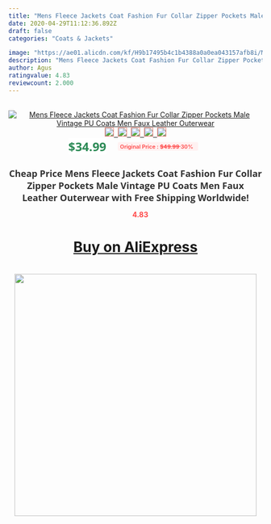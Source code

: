 ```yaml
---
title: "Mens Fleece Jackets Coat Fashion Fur Collar Zipper Pockets Male Vintage PU Coats Men Faux Leather Outerwear"
date: 2020-04-29T11:12:36.892Z
draft: false
categories: "Coats & Jackets"

image: "https://ae01.alicdn.com/kf/H9b17495b4c1b4388a0a0ea043157afb8i/Mens-Fleece-Jackets-Coat-Fashion-Fur-Collar-Zipper-Pockets-Male-Vintage-PU-Coats-Men-Faux-Leather.png_220x220.png"
description: "Mens Fleece Jackets Coat Fashion Fur Collar Zipper Pockets Male Vintage PU Coats Men Faux Leather Outerwear"
author: Agus
ratingvalue: 4.83
reviewcount: 2.000
---
```

<br>
<div style="text-align: center;">
<a href="https://s.click.aliexpress.com/e/_9is4q1" target="_blank" rel="nofollow noopener noreferrer"><img alt="Mens Fleece Jackets Coat Fashion Fur Collar Zipper Pockets Male Vintage PU Coats Men Faux Leather Outerwear" class="magnifier-image" src="https://ae01.alicdn.com/kf/H9b17495b4c1b4388a0a0ea043157afb8i/Mens-Fleece-Jackets-Coat-Fashion-Fur-Collar-Zipper-Pockets-Male-Vintage-PU-Coats-Men-Faux-Leather.png_220x220.png_640x640.jpg">
<br>
<img style="border:1px solid salmon" src="https://ae01.alicdn.com/kf/H9b17495b4c1b4388a0a0ea043157afb8i/Mens-Fleece-Jackets-Coat-Fashion-Fur-Collar-Zipper-Pockets-Male-Vintage-PU-Coats-Men-Faux-Leather.png_120x120.jpg">&nbsp;&nbsp;<img style="border:1px solid salmon" src="https://ae01.alicdn.com/kf/H1aa3299b009b44d694b5385d29befebaQ/Mens-Fleece-Jackets-Coat-Fashion-Fur-Collar-Zipper-Pockets-Male-Vintage-PU-Coats-Men-Faux-Leather.png_120x120.jpg">&nbsp;&nbsp;<img style="border:1px solid salmon" src="https://ae01.alicdn.com/kf/Hc77faf79e61c40bdbac1cc36a1aaafd9a/Mens-Fleece-Jackets-Coat-Fashion-Fur-Collar-Zipper-Pockets-Male-Vintage-PU-Coats-Men-Faux-Leather.jpg_120x120.jpg">&nbsp;&nbsp;<img style="border:1px solid salmon" src="https://ae01.alicdn.com/kf/H4435aeabf50d4482ad1d6bf60e0d4e53y/Mens-Fleece-Jackets-Coat-Fashion-Fur-Collar-Zipper-Pockets-Male-Vintage-PU-Coats-Men-Faux-Leather.jpg_120x120.jpg">&nbsp;&nbsp;<img style="border:1px solid salmon" src="https://ae01.alicdn.com/kf/H7f05b645198f41509652187eb2b2eaabr/Mens-Fleece-Jackets-Coat-Fashion-Fur-Collar-Zipper-Pockets-Male-Vintage-PU-Coats-Men-Faux-Leather.jpg_120x120.jpg"></a></div><br0>
<div style="text-align: center;"><span style="background-color: white; border: 0px; box-sizing: border-box; color: seagreen; display: inline-block; font-family: &quot;open sans&quot; , &quot;arial&quot; , &quot;helvetica&quot; , sans-serif , &quot;heiti&quot;; font-size: 24px; font-stretch: inherit; font-weight: 700; line-height: inherit; margin: 0px 10px 0px 0px; padding: 0px; vertical-align: middle;">$34.99 </span>
<span style="background: rgb(255 , 241 , 241); border-radius: 3px; border: 0px; box-sizing: border-box; color: #ff4747; display: inline-block; font-family: inherit; font-size: 12px; font-stretch: inherit; font-style: inherit; font-variant: inherit; font-weight: 600; line-height: inherit; margin: 0px; padding: 2px 5px; transform: scale(0.9); vertical-align: middle;">Original Price : <b style="text-decoration: line-through;">$49.99 </b> 30%&nbsp;&nbsp;</span></div>
<h1 style="color: #333333; display: inline-block; font-family: &quot;open sans&quot; , &quot;arial&quot; , &quot;helvetica&quot; , sans-serif , &quot;heiti&quot;; font-size: 18px; font-stretch: inherit; font-weight: 700; text-align: center;">Cheap Price Mens Fleece Jackets Coat Fashion Fur Collar Zipper Pockets Male Vintage PU Coats Men Faux Leather Outerwear with Free Shipping Worldwide!</h1>
<div style="color: #ff4747; text-align: center;">
<img src="https://4.bp.blogspot.com/-M0ZcTcb-5uY/XleCXlxnR4I/AAAAAAAAAEc/OrjgMkXV1oMQFaCRZj5HQwOCBcu3w1FegCPcBGAYYCw/s1600/star.png" style="height: 15px;">&nbsp;<b>4.83</b></div>
<div class="button_cont" align="center"><a class="buynow_a" href="https://s.click.aliexpress.com/e/_9is4q1" target="_blank" rel="nofollow noopener noreferrer"><H1>Buy on AliExpress</H1></a></div><br>
<div class="separator" style="clear: both; text-align: center;">
<img src="https://lh3.googleusercontent.com/-pTy5HemUv9M/XlePHvY0dAI/AAAAAAAAAE4/0nX5iRUoIWY8eMW9Dpxeirr157OZliDIgCLcBGAsYHQ/s1600/badge.gif" width="480">
</div>
